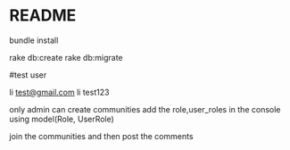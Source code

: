 # README

bundle install

rake db:create
rake db:migrate

#test user

li test@gmail.com
li test123

only admin can create communities
add the role,user_roles in the console using model(Role, UserRole)

join the communities and  then post the comments
